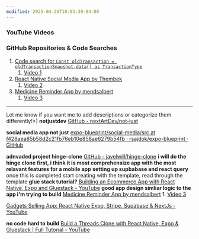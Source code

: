 ```yaml
---
modified: 2025-04-26T10:05:39-04:00
---
```


### YouTube Videos

### GitHub Repositories & Code Searches
1. [Code search for `Const oldTransaction = oldTransactionSnapshot.data() as TransactionType`](https://github.com/search?q=Const+oldTransaction+%3D+oldTransactionSnapshot.data()+as+TransactionType&type=code)
	1. [Video 1](https://www.youtube.com/watch?v=SLLLGF3PwUA)
2. [React Native Social Media App by Thembek](https://github.com/Thembek/react-native-social-media-app)
	1. [Video 2](https://www.youtube.com/watch?v=fX89gDDDp5M)
3. [Medicine Reminder App by mendsalbert](https://github.com/mendsalbert/medicine-reminder-app)
	1. [Video 3](https://www.youtube.com/watch?v=fcpZeYeINDw)

---

Let me know if you want me to add descriptions or categorize them differently!>)
**notjustdev**
[GitHub - nextArtDev/not-just](https://github.com/nextArtDev/not-just)

**social media app not just**
[expo-blueprint/social-media/src at f428aea85b58d2c21fb76eb10e858ae6279b54fb · rsajdok/expo-blueprint · GitHub](https://github.com/rsajdok/expo-blueprint/tree/f428aea85b58d2c21fb76eb10e858ae6279b54fb/social-media/src)

**adnvaded project hinge-clone**
[GitHub - javelwill/hinge-clone](https://github.com/javelwill/hinge-clone)
**i will do the hinge clone first, i think it is most comprehensize app with the most relavant features for a mobile app**
**setting up supbabase and react query**
once this is completed start creating with the template, read through the template
**glue stack tutorial?**
[Building an Ecommerce App with React Native, Expo and Gluestack - YouTube](https://www.youtube.com/watch?v=FBXUPJ9_Xl0)
**good app design simliar logic to the app i'm trying to build**
[Medicine Reminder App by mendsalbert](https://github.com/mendsalbert/medicine-reminder-app)
	1. [Video 3](https://www.youtube.com/watch?v=fcpZeYeINDw)

[Gadgets Selling App: React Native Expo, Stripe, Supabase & NextJs - YouTube](https://www.youtube.com/watch?v=26opRFPU0a8&t=409s)

**no code hard to build**
[Build a Threads Clone with React Native, Expo & Gluestack | Full Tutorial - YouTube](https://www.youtube.com/playlist?list=PLJeCS8DwkVT_UcuAIhx9dg1kc3UzcKevl)